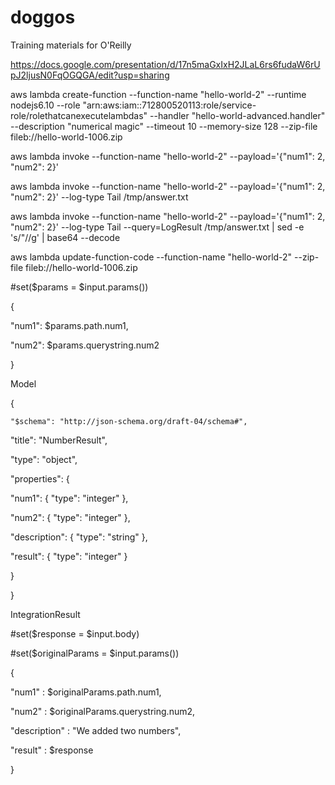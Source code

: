 # doggos
Training materials for O'Reilly

https://docs.google.com/presentation/d/17n5maGxIxH2JLaL6rs6fudaW6rUpJ2ljusN0FqOGQGA/edit?usp=sharing

aws lambda create-function --function-name "hello-world-2" --runtime nodejs6.10 --role "arn:aws:iam::712800520113:role/service-role/rolethatcanexecutelambdas" --handler "hello-world-advanced.handler"  --description "numerical magic" --timeout 10 --memory-size 128 --zip-file fileb://hello-world-1006.zip

aws lambda invoke --function-name "hello-world-2" --payload='{"num1": 2, "num2": 2}'

aws lambda invoke --function-name "hello-world-2" --payload='{"num1": 2, "num2": 2}' --log-type Tail /tmp/answer.txt

aws lambda invoke --function-name "hello-world-2" --payload='{"num1": 2, "num2": 2}' --log-type Tail --query=LogResult /tmp/answer.txt | sed -e 's/"//g' | base64 --decode

aws lambda update-function-code --function-name "hello-world-2" --zip-file fileb://hello-world-1006.zip

#set($params = $input.params())

{

"num1": $params.path.num1,

"num2": $params.querystring.num2

}


Model

{

    "$schema": "http://json-schema.org/draft-04/schema#",

"title": "NumberResult",

"type": "object",

"properties": {

"num1": { "type": "integer" },

"num2": { "type": "integer" },

"description": { "type": "string" },

"result": { "type": "integer" }

}

}

IntegrationResult

#set($response = $input.body)

#set($originalParams = $input.params())

{

"num1" : $originalParams.path.num1,

"num2" : $originalParams.querystring.num2,

"description" : "We added two numbers",

"result" : $response

}

